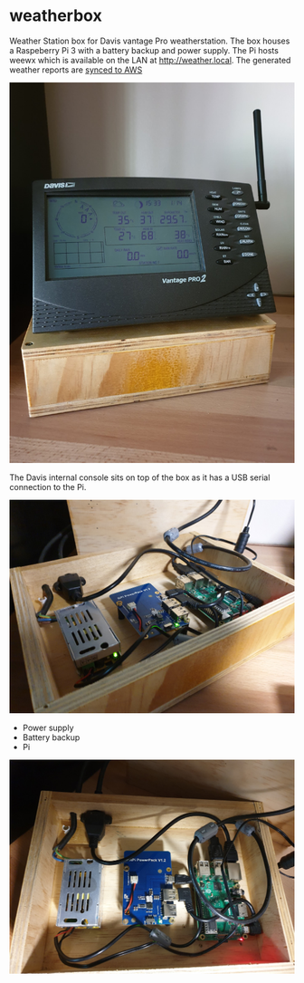 # weatherbox

Weather Station box for Davis vantage Pro weatherstation. The box houses a
Raspeberry Pi 3 with a battery backup and power supply. The Pi hosts weewx
which is available on the LAN at http://weather.local. The generated weather
reports are [synced to AWS](http://sthysel-weewx.s3-website-ap-southeast-1.amazonaws.com/index.html)

![Davis](pics/davis.jpg)

The Davis internal console sits on top of the box as it has a USB serial
connection to the Pi.

![Davis](pics/open1.jpg)

* Power supply
* Battery backup
* Pi

![Davis](pics/open2.jpg)
